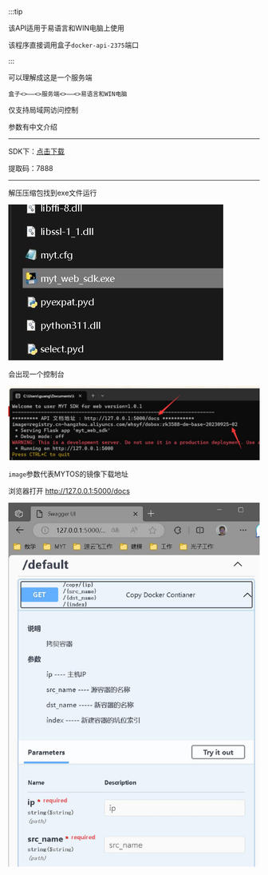 :::tip

该API适用于易语言和WIN电脑上使用

该程序直接调用盒子`docker-api-2375`端口

:::

可以理解成这是一个服务端

`盒子<>——<>服务端<>——<>易语言和WIN电脑`

仅支持局域网访问控制

参数有中文介绍

-------------------------------------------------------------

SDK下：[点击下载](https://pan.baidu.com/s/1heGyEokTolEwDqLdmbr-Rg)

提取码：7888

-------------------------------------------------------------

解压压缩包找到exe文件运行

![img](/img/zskp/api1.jpg)

会出现一个控制台

![img](/img/zskp/api2.jpg)

`image`参数代表MYTOS的镜像下载地址

浏览器打开 http://127.0.0.1:5000/docs

![img](/img/zskp/api3.jpg)